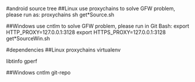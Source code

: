 #android source tree
##Linux
use proxychains to solve GFW problem,
please run as:
proxychains sh get*Source.sh

##Windows
use cntlm to solve GFW problem,
please run in Git Bash:
export HTTP_PROXY=127.0.0.1:3128
export HTTPS_PROXY=127.0.0.1:3128
get*SourceWin.sh

#dependencies
##Linux
proxychains
virtualenv

libtinfo
gperf

##Windows
cntlm
git-repo
